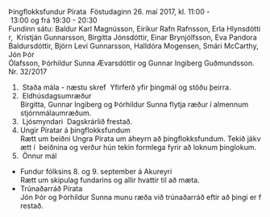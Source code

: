 Þingflokksfundur Pírata 
Föstudaginn 26. maí 2017​, ​kl. 11:00 - 13:00 og frá 19:30 - 20:30 
 
Fundinn sátu: Baldur Karl Magnússon, Eiríkur Rafn Rafnsson, Erla Hlynsdóttir, 
Kristján Gunnarsson, Birgitta Jónsdóttir, Einar Brynjólfsson, Eva Pandora 
Baldursdóttir, Björn Leví Gunnarsson, Halldóra Mogensen, Smári McCarthy, Jón Þór 
Ólafsson, Þórhildur Sunna Ævarsdóttir og Gunnar Ingiberg Guðmundsson. 
 
Nr. 32/2017 
 
1.  Staða mála - næstu skref 
Yfirferð yfir þingmál og stöðu þeirra. 
 
2.  Eldhúsdagsumræður 
Birgitta, Gunnar Ingiberg og Þórhildur Sunna flytja ræður í almennum 
stjórnmálaumræðum. 
 
3.  Ljósmyndari 
Dagskrárlið frestað. 
 
4. Ungir Píratar á þingflokksfundum 
Rætt um beiðni Ungra Pírata um áheyrn að þingflokksfundum. Tekið jákvætt í 
beiðnina og verður hún tekin formlega fyrir að loknum þinglokum. 
 
5.  Önnur mál 
- Fundur fólksins 8. og 9. september á Akureyri 
Rætt um skipulag fundarins og allir hvattir til að mæta. 
 
- Trúnaðarráð Pírata 
Jón Þór og Þórhildur Sunna munu ræða við trúnaðarráð eftir að þingi er frestað. 
 
 
 
 

